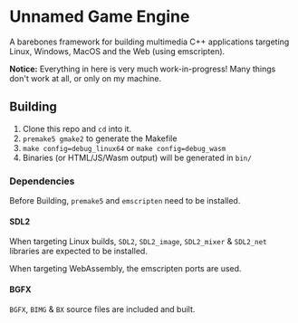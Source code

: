 # Unnamed Game Engine

A barebones framework for building multimedia C++ applications
targeting Linux, Windows, MacOS and the Web (using emscripten).

**Notice:**
Everything in here is very much work-in-progress! Many things
don't work at all, or only on my machine.


## Building

 1. Clone this repo and `cd` into it.
 2. `premake5 gmake2` to generate the Makefile
 3. `make config=debug_linux64` or `make config=debug_wasm`
 4. Binaries (or HTML/JS/Wasm output) will be generated in `bin/`


### Dependencies

Before Building, `premake5` and `emscripten` need to be installed.

#### SDL2

When targeting Linux builds, `SDL2`, `SDL2_image`, `SDL2_mixer` &
`SDL2_net` libraries are expected to be installed.

When targeting WebAssembly, the emscripten ports are used.

#### BGFX

`BGFX`, `BIMG` & `BX` source files are included and built.

